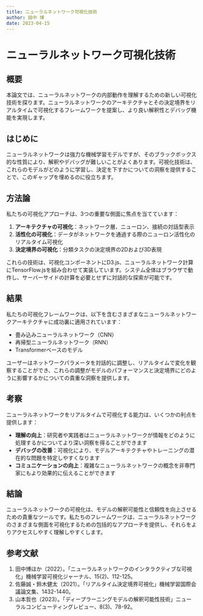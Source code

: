 ```yaml
---
title: ニューラルネットワーク可視化技術
author: 田中 博
date: 2023-04-15
---
```


# ニューラルネットワーク可視化技術

## 概要

本論文では、ニューラルネットワークの内部動作を理解するための新しい可視化技術を探ります。ニューラルネットワークのアーキテクチャとその決定境界をリアルタイムで可視化するフレームワークを提案し、より良い解釈性とデバッグ機能を実現します。

## はじめに

ニューラルネットワークは強力な機械学習モデルですが、そのブラックボックス的な性質により、解釈やデバッグが難しいことがよくあります。可視化技術は、これらのモデルがどのように学習し、決定を下すかについての洞察を提供することで、このギャップを埋めるのに役立ちます。

## 方法論

私たちの可視化アプローチは、3つの重要な側面に焦点を当てています：

1. **アーキテクチャの可視化**：ネットワーク層、ニューロン、接続の対話型表示
2. **活性化の可視化**：データがネットワークを通過する際のニューロン活性化のリアルタイム可視化
3. **決定境界の可視化**：分類タスクの決定境界の2Dおよび3D表現

これらの技術は、可視化コンポーネントにD3.js、ニューラルネットワーク計算にTensorFlow.jsを組み合わせて実装しています。システム全体はブラウザで動作し、サーバーサイドの計算を必要とせずに対話的な探索が可能です。

## 結果

私たちの可視化フレームワークは、以下を含むさまざまなニューラルネットワークアーキテクチャに成功裏に適用されています：

- 畳み込みニューラルネットワーク（CNN）
- 再帰型ニューラルネットワーク（RNN）
- Transformerベースのモデル

ユーザーはネットワークパラメータを対話的に調整し、リアルタイムで変化を観察することができ、これらの調整がモデルのパフォーマンスと決定境界にどのように影響するかについての貴重な洞察を提供します。

## 考察

ニューラルネットワークをリアルタイムで可視化する能力は、いくつかの利点を提供します：

- **理解の向上**：研究者や実践者はニューラルネットワークが情報をどのように処理するかについてより深い洞察を得ることができます
- **デバッグの改善**：可視化により、モデルアーキテクチャやトレーニングの潜在的な問題を特定しやすくなります
- **コミュニケーションの向上**：複雑なニューラルネットワークの概念を非専門家にもより効果的に伝えることができます

## 結論

ニューラルネットワークの可視化は、モデルの解釈可能性と信頼性を向上させるための貴重なツールです。私たちのフレームワークは、ニューラルネットワークのさまざまな側面を可視化するための包括的なアプローチを提供し、それらをよりアクセスしやすく理解しやすくします。

## 参考文献

1. 田中博ほか（2022）。「ニューラルネットワークのインタラクティブな可視化」機械学習可視化ジャーナル、15(2)、112-125。
2. 佐藤誠・鈴木健太（2021）。「リアルタイム決定境界可視化」機械学習国際会議論文集、1432-1440。
3. 山本哲也（2023）。「ディープラーニングモデルの解釈可能性技術」ニューラルコンピューティングレビュー、8(3)、78-92。